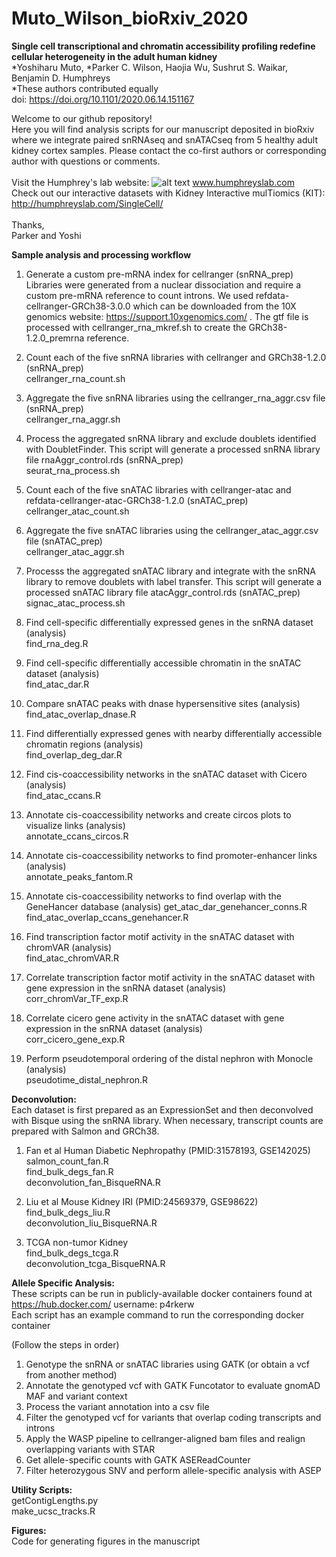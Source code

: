 # Muto_Wilson_bioRxiv_2020  
**Single cell transcriptional and chromatin accessibility profiling redefine cellular heterogeneity in the adult human kidney**    
*Yoshiharu Muto, *Parker C. Wilson, Haojia Wu, Sushrut S. Waikar, Benjamin D. Humphreys  
*These authors contributed equally  
doi: https://doi.org/10.1101/2020.06.14.151167  


Welcome to our github repository!  
Here you will find analysis scripts for our manuscript deposited in bioRxiv where we integrate paired snRNAseq and snATACseq from 5 healthy adult kidney cortex samples. Please contact the co-first authors or corresponding author with questions or comments.  
<br/>
Visit the Humphrey's lab website: 
![alt text](http://humphreyslab.com/wp-content/uploads/2015/12/favicon-H.jpg)
www.humphreyslab.com  
Check out our interactive datasets with Kidney Interactive mulTiomics (KIT): http://humphreyslab.com/SingleCell/
<br/><br/>
Thanks,  
Parker and Yoshi

**Sample analysis and processing workflow**  
1. Generate a custom pre-mRNA index for cellranger (snRNA_prep)  
Libraries were generated from a nuclear dissociation and require a custom pre-mRNA reference to count introns. We used refdata-cellranger-GRCh38-3.0.0 which can be downloaded from the 10X genomics website: https://support.10xgenomics.com/ . The gtf file is processed with cellranger_rna_mkref.sh to create the GRCh38-1.2.0_premrna reference.  

2. Count each of the five snRNA libraries with cellranger and GRCh38-1.2.0 (snRNA_prep)  
cellranger_rna_count.sh  

3. Aggregate the five snRNA libraries using the cellranger_rna_aggr.csv file (snRNA_prep)    
cellranger_rna_aggr.sh  

4. Process the aggregated snRNA library and exclude doublets identified with DoubletFinder. This script will generate a processed snRNA library file rnaAggr_control.rds (snRNA_prep)    
seurat_rna_process.sh  

5. Count each of the five snATAC libraries with cellranger-atac and refdata-cellranger-atac-GRCh38-1.2.0 (snATAC_prep)  
cellranger_atac_count.sh

6. Aggregate the five snATAC libraries using the cellranger_atac_aggr.csv file (snATAC_prep)      
cellranger_atac_aggr.sh  

7. Processs the aggregated snATAC library and integrate with the snRNA library to remove doublets with label transfer. This script will generate a processed snATAC library file atacAggr_control.rds (snATAC_prep)  
signac_atac_process.sh  

8. Find cell-specific differentially expressed genes in the snRNA dataset (analysis)  
find_rna_deg.R  

9. Find cell-specific differentially accessible chromatin in the snATAC dataset (analysis)  
find_atac_dar.R

10. Compare snATAC peaks with dnase hypersensitive sites (analysis)  
find_atac_overlap_dnase.R  

11. Find differentially expressed genes with nearby differentially accessible chromatin regions (analysis)  
find_overlap_deg_dar.R  

12. Find cis-coaccessibility networks in the snATAC dataset with Cicero (analysis)  
find_atac_ccans.R  

13. Annotate cis-coaccessibility networks and create circos plots to visualize links (analysis)  
annotate_ccans_circos.R

14. Annotate cis-coaccessibility networks to find promoter-enhancer links (analysis)  
annotate_peaks_fantom.R

15. Annotate cis-coaccessibility networks to find overlap with the GeneHancer database (analysis)
get_atac_dar_genehancer_conns.R
find_atac_overlap_ccans_genehancer.R

16. Find transcription factor motif activity in the snATAC dataset with chromVAR (analysis)  
find_atac_chromVAR.R  

17. Correlate transcription factor motif activity in the snATAC dataset with gene expression in the snRNA dataset (analysis)  
corr_chromVar_TF_exp.R  

18. Correlate cicero gene activity in the snATAC dataset with gene expression in the snRNA dataset (analysis)  
corr_cicero_gene_exp.R  

19. Perform pseudotemporal ordering of the distal nephron with Monocle (analysis)  
pseudotime_distal_nephron.R  

**Deconvolution:**    
Each dataset is first prepared as an ExpressionSet and then deconvolved with Bisque using the snRNA library. When necessary, transcript counts are prepared with Salmon and GRCh38.
1. Fan et al Human Diabetic Nephropathy (PMID:31578193, GSE142025)  
salmon_count_fan.R  
find_bulk_degs_fan.R  
deconvolution_fan_BisqueRNA.R  

2. Liu et al Mouse Kidney IRI (PMID:24569379, GSE98622)  
find_bulk_degs_liu.R  
deconvolution_liu_BisqueRNA.R  

3. TCGA non-tumor Kidney  
find_bulk_degs_tcga.R  
deconvolution_tcga_BisqueRNA.R  

**Allele Specific Analysis:**    
These scripts can be run in publicly-available docker containers found at https://hub.docker.com/ username: p4rkerw  
Each script has an example command to run the corresponding docker container  

(Follow the steps in order) 
1. Genotype the snRNA or snATAC libraries using GATK (or obtain a vcf from another method)    
2. Annotate the genotyped vcf with GATK Funcotator to evaluate gnomAD MAF and variant context  
3. Process the variant annotation into a csv file  
4. Filter the genotyped vcf for variants that overlap coding transcripts and introns  
5. Apply the WASP pipeline to cellranger-aligned bam files and realign overlapping variants with STAR  
6. Get allele-specific counts with GATK ASEReadCounter  
7. Filter heterozygous SNV and perform allele-specific analysis with ASEP  

**Utility Scripts:**    
getContigLengths.py  
make_ucsc_tracks.R  

**Figures:**      
Code for generating figures in the manuscript




